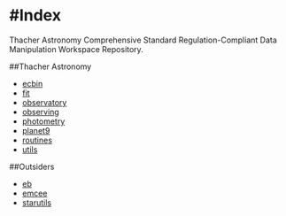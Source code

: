 #Index
=====

Thacher Astronomy Comprehensive Standard Regulation-Compliant Data Manipulation Workspace Repository.

##Thacher Astronomy
- [ecbin](https://github.com/ThacherObservatory/ecbin)
- [fit](https://github.com/thacher-obs/observatory)
- [observatory](https://github.com/ThacherObservatory/observatory)
- [observing](https://github.com/ThacherObservatory/observing)
- [photometry](https://github.com/ThacherObservatory/photometry)
- [planet9](https://github.com/ThacherObservatory/planet9)
- [routines](https://github.com/thacher-obs/routines)
- [utils](https://github.com/ThacherObservatory/utils)

##Outsiders
- [eb](https://github.com/mdwarfgeek/eb)
- [emcee](https://github.com/dfm/emcee)
- [starutils](https://github.com/timothydmorton/starutils)
